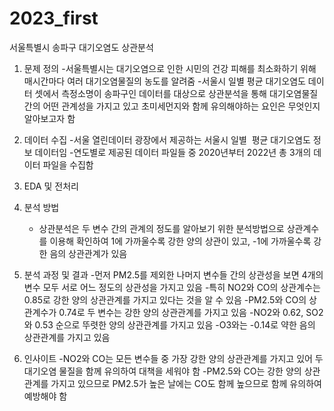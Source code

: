 # 2023_first
서울특별시 송파구 대기오염도 상관분석

1. 문제 정의
   -서울특별시는 대기오염으로 인한 시민의 건강 피해를 최소화하기 위해 매시간마다 여러 대기오염물질의 농도를 알려줌
   -서울시 일별 평균 대기오염도 데이터 셋에서 측정소명이 송파구인 데이터를 대상으로 상관분석을 통해 대기오염물질 간의 어떤 관계성을 가지고 있고 초미세먼지와 함께
    유의해야하는 요인은 무엇인지 알아보고자 함

2. 데이터 수집
   -서울 열린데이터 광장에서 제공하는 서울시 일별  평균 대기오염도 정보 데이터임
   -연도별로 제공된 데이터 파일들 중 2020년부터 2022년 총 3개의 데이터 파일을 수집함

3. EDA 및 전처리

4. 분석 방법
   - 상관분석은 두 변수 간의 관계의 정도를 알아보기 위한 분석방법으로 상관계수를 이용해 확인하여 1에 가까울수록 강한 양의 상관이 있고, -1에 가까울수록 강한 음의
     상관관계가 있음

5. 분석 과정 및 결과
   -먼저 PM2.5를 제외한 나머지 변수들 간의 상관성을 보면 4개의 변수 모두 서로 어느 정도의 상관성을 가지고 있음
   -특히 NO2와 CO의 상관계수는 0.85로 강한 양의 상관관계를 가지고 있다는 것을 알 수 있음
   -PM2.5와 CO의 상관계수가 0.74로 두 변수는 강한 양의 상관관계를 가지고 있음
   -NO2와 0.62, SO2와 0.53 순으로 뚜렷한 양의 상관관계를 가지고 있음
   -O3와는 -0.14로 약한 음의 상관관계를 가지고 있음

6. 인사이트
   -NO2와 CO는 모든 변수들 중 가장 강한 양의 상관관계를 가지고 있어 두 대기오염 물질을 함께 유의하여 대책을 세워야 함
   -PM2.5와 CO는 강한 양의 상관관계를 가지고 있으므로 PM2.5가 높은 날에는 CO도 함께 높으므로 함께 유의하여 예방해야 함
